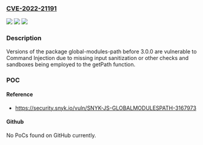 ### [CVE-2022-21191](https://cve.mitre.org/cgi-bin/cvename.cgi?name=CVE-2022-21191)
![](https://img.shields.io/static/v1?label=Product&message=global-modules-path&color=blue)
![](https://img.shields.io/static/v1?label=Version&message=%3D%200%20&color=brighgreen)
![](https://img.shields.io/static/v1?label=Vulnerability&message=Command%20Injection&color=brighgreen)

### Description

Versions of the package global-modules-path before 3.0.0 are vulnerable to Command Injection due to missing input sanitization or other checks and sandboxes being employed to the getPath function.

### POC

#### Reference
- https://security.snyk.io/vuln/SNYK-JS-GLOBALMODULESPATH-3167973

#### Github
No PoCs found on GitHub currently.

